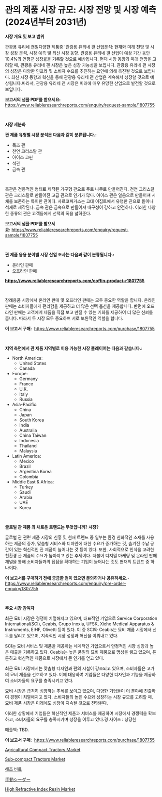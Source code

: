 <p><h1>관의 제품 시장 규모: 시장 전망 및 시장 예측 (2024년부터 2031년)</h1></p><p><strong>시장 개요 및 보고 범위</strong></p>
<p><p>관광용 유리네 괜일다양한 제품중 '관광용 유리네 괜 산업분석: 현재와 미래 전망 및 시장 성장 분석, 시장 예측 및 최신 시장 동향. 관광용 유리네 괜 산업이 예상 기간 동안 10.4%의 연평균 성장률을 기록할 것으로 예상됩니다. 현재 시장 동향과 미래 전망을 고려할 때, 관광용 유리네 괜 시장은 높은 성장 가능성을 보입니다. 관광용 유리네 괜 시장의 성장은 다양한 인프라 및 소비자 수요를 추진하는 요인에 의해 촉진될 것으로 보입니다. 최신 시장 동향과 혁신을 통해 관광용 유리네 괜 산업은 계속해서 성장할 것으로 예상됩니다.따라서, 관광용 유리네 괜 시장은 미래에 매우 유망한 산업으로 발전할 것으로 보입니다.</p></p>
<p><strong>보고서의 샘플 PDF를 받으세요:</strong> <a href="https://www.reliableresearchreports.com/enquiry/request-sample/1807755">https://www.reliableresearchreports.com/enquiry/request-sample/1807755</a></p>
<p>&nbsp;</p>
<p><strong>시장 세분화</strong></p>
<p><strong>관 제품 유형별 시장 분석은 다음과 같이 분류됩니다.:</strong></p>
<p><ul><li>목조 관</li><li>천연 크리스탈 관</li><li>아이스 코핀</li><li>석관</li><li>금속 관</li></ul></p>
<p>&nbsp;</p>
<p><p>목관은 전통적인 형태로 제작된 가구형 관으로 주로 나무로 만들어진다. 천연 크리스탈 관은 크리스탈로 만들어진 고급 관으로 인기가 많다. 아이스 관은 얼음으로 만들어져 시체를 보존하는 특이한 관이다. 사르코파거스는 고대 이집트에서 유행한 관으로 돌이나 석재로 제작된다. 금속 관은 금속으로 만들어져 내구성이 강하고 안전하다. 이러한 다양한 종류의 관은 고객들에게 선택의 폭을 넓혀준다.</p></p>
<p><strong>보고서의 샘플 PDF를 받으세요:</strong>&nbsp;<a href="https://www.reliableresearchreports.com/enquiry/request-sample/1807755">https://www.reliableresearchreports.com/enquiry/request-sample/1807755</a></p>
<p>&nbsp;</p>
<p><strong> 관 제품 응용 분야별 시장 산업 조사는 다음과 같이 분류됩니다.:</strong></p>
<p><ul><li>온라인 판매</li><li>오프라인 판매</li></ul></p>
<p><strong><a href="https://www.reliableresearchreports.com/coffin-product-r1807755">https://www.reliableresearchreports.com/coffin-product-r1807755</a></strong></p>
<p>&nbsp;</p>
<p><p>장례용품 시장에서 온라인 판매 및 오프라인 판매는 모두 중요한 역할을 합니다. 온라인 판매는 소비자들에게 편리함을 제공하고 더 많은 선택 옵션을 제공합니다. 반면에 오프라인 판매는 고객에게 제품을 직접 보고 만질 수 있는 기회를 제공하여 더 많은 신뢰를 줍니다. 따라서 두 시장 모두 중요하며 서로 보완적인 역할을 합니다.</p></p>
<p><strong>이 보고서 구매:</strong>&nbsp; <a href="https://www.reliableresearchreports.com/purchase/1807755">https://www.reliableresearchreports.com/purchase/1807755</a></p>
<p>&nbsp;</p>
<p><strong>지역 측면에서 관 제품 지역별로 이용 가능한 시장 플레이어는 다음과 같습니다.:</strong></p>
<p><ul>
    <li>
        North America:
        <ul>
            <li>United States</li>
            <li>Canada</li>
        </ul>
    </li>
    <li>
        Europe:
        <ul>
            <li>Germany</li>
            <li>France</li>
            <li>U.K.</li>
            <li>Italy</li>
            <li>Russia</li>
        </ul>
    </li>
    <li>
        Asia-Pacific:
        <ul>
            <li>China</li>
            <li>Japan</li>
            <li>South Korea</li>
            <li>India</li>
            <li>Australia</li>
            <li>China Taiwan</li>
            <li>Indonesia</li>
            <li>Thailand</li>
            <li>Malaysia</li>
        </ul>
    </li>
    <li>
        Latin America:
        <ul>
            <li>Mexico</li>
            <li>Brazil</li>
            <li>Argentina Korea</li>
            <li>Colombia</li>
        </ul>
    </li>
    <li>
        Middle East & Africa:
        <ul>
            <li>Turkey</li>
            <li>Saudi</li>
            <li>Arabia</li>
            <li>UAE</li>
            <li>Korea</li>
        </ul>
    </li>
    </ul></p>
<p>&nbsp;</p>
<p><strong>글로벌 관 제품 의 새로운 트렌드는 무엇입니까? 시장?</strong></p>
<p><p>글로벌 관 관련 제품 시장의 신흥 및 현재 트렌드 중 일부는 환경 친화적인 소재를 사용하는 제품의 증가, 맞춤형 서비스와 디자인에 대한 수요가 증가하는 것, 숨겨진 수납 공간이 있는 혁신적인 관 제품이 늘어나는 것 등이 있다. 또한, 사회적으로 인식을 고려한 친환경 관 제품의 수요가 높아지고 있는 추세이다. 더불어 디지털 마케팅 및 온라인 판매 채널을 통해 소비자들과의 접점을 확대하는 기업이 늘어나는 것도 현재의 트렌드 중 하나이다.</p></p>
<p><strong>이 보고서를 구매하기 전에 궁금한 점이 있으면 문의하거나 공유하세요.</strong>- <a href="https://www.reliableresearchreports.com/enquiry/pre-order-enquiry/1807755">https://www.reliableresearchreports.com/enquiry/pre-order-enquiry/1807755</a></p>
<p>&nbsp;</p>
<p><strong>주요 시장 참여자</strong></p>
<p><p>최근 묘비 시장은 경쟁이 치열해지고 있으며, 대표적인 기업으로 Service Corporation International(SCI), Ceabis, Grupo Inoxia, UFSK, Xiehe Medical Apparatus & Instruments, EIHF, Olivetti 등이 있다. 이 중 SCI와 Ceabis는 묘비 제품 시장에서 선두를 달리고 있으며, 지속적인 시장 성장과 혁신을 이뤄내고 있다.</p><p>SCI는 묘비 서비스 및 제품을 제공하는 세계적인 기업으로서 안정적인 시장 성장과 높은 매출을 기록하고 있다. Ceabis는 높은 품질의 묘비 제품으로 명성을 쌓고 있으며, 튼튼하고 혁신적인 제품으로 시장에서 큰 인기를 얻고 있다.</p><p>최근 묘비 시장에서는 맞춤형 디자인과 편의 시설이 강조되고 있으며, 소비자들은 고가의 묘비 제품을 선호하고 있다. 이에 대응하여 기업들은 다양한 디자인과 기능을 제공하여 소비자들의 요구를 충족시키고 있다.</p><p>묘비 시장은 급격히 성장하는 추세를 보이고 있으며, 다양한 기업들이 이 분야에 진출하여 경쟁이 치열해지고 있다. 소비자들의 높은 수요와 성장하는 시장 규모를 고려할 때, 묘비 제품 시장은 미래에도 성장이 지속될 것으로 전망된다.</p><p>이러한 상황에서 기업들은 혁신적인 제품과 서비스를 제공하여 시장에서 경쟁력을 확보하고, 소비자들의 요구를 충족시키며 성장을 이루고 있다.경 사이즈 : 상당한</p><p>매출액: TBD.</p></p>
<p><strong>이 보고서 구매:</strong>&nbsp;&nbsp;<a href="https://www.reliableresearchreports.com/purchase/1807755">https://www.reliableresearchreports.com/purchase/1807755</a></p>
<p><p><a href="https://github.com/gdfhhhj/Market-Research-Report-List-4/blob/main/agricultural-compact-tractors-market.md">Agricultural Compact Tractors Market</a></p><p><a href="https://github.com/julyju69/Market-Research-Report-List-3/blob/main/sub-compact-tractors-market.md">Sub-compact Tractors Market</a></p><p><a href="https://github.com/JackieFauhey9089475/Market-Research-Report-List-1/blob/main/872180938998.md">해초 비료</a></p><p><a href="https://github.com/CloydAbbott2023/Market-Research-Report-List-1/blob/main/876850842565.md">手動シーダー</a></p><p><a href="https://issuu.com/reportprime-2/docs/high-refractive-index-resin-market-size-2030.pptx">High Refractive Index Resin Market</a></p></p>